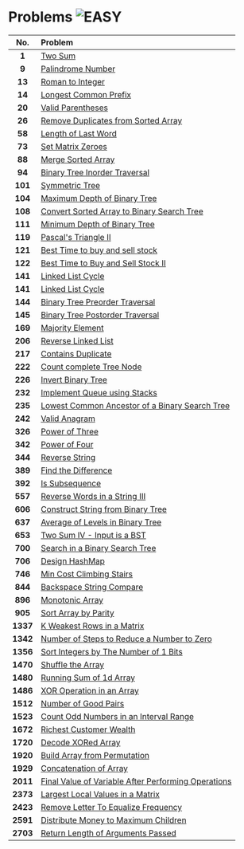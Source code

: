 # Problems ![EASY](https://img.shields.io/badge/-EASY-40c040?style=for-the-badge&logo=LeetCode&logoColor=white)

| **No.**  | **Problem**                                                                                                                     |
| :------: | :------------------------------------------------------------------------------------------------------------------------------ |
|  **1**   | [Two Sum](1.%20Two%20Sum/)                                                                                                      |
|  **9**   | [Palindrome Number](9.%20Palindrome%20Number/)                                                                                  |
|  **13**  | [Roman to Integer](13.%20Roman%20to%20Integer/)                                                                                 |
|  **14**  | [Longest Common Prefix](14.%20Longest%20Common%20Prefix/)                                                                       |
|  **20**  | [Valid Parentheses](20.%20Valid%20Parentheses/)                                                                                 |
|  **26**  | [Remove Duplicates from Sorted Array](26.%20Remove%20Duplicates%20from%20Sorted%20Array/)                                       |
|  **58**  | [Length of Last Word](58.%20Length%20of%20Last%20Word/)                                                                         |
|  **73**  | [Set Matrix Zeroes](73.%20Set%20Matrix%20Zeroes/)                                                                               |
|  **88**  | [Merge Sorted Array](88.%20Merge%20Sorted%20Array/)                                                                             |
|  **94**  | [Binary Tree Inorder Traversal](94.%20Binary%20Tree%20Inorder%20Traversal/)                                                     |
| **101**  | [Symmetric Tree](101.%20Symmetric%20Tree/)                                                                                      |
| **104**  | [Maximum Depth of Binary Tree](104.%20Maximum%20Depth%20of%20Binary%20Tree/)                                                    |
| **108**  | [Convert Sorted Array to Binary Search Tree](108.%20Convert%20Sorted%20Array%20to%20Binary%20Search%20Tree/)                    |
| **111**  | [Minimum Depth of Binary Tree](111.%20Minimum%20Depth%20of%20Binary%20Tree/)                                                    |
| **119**  | [Pascal's Triangle II](119.%20Pascal's%20Triangle%20II/)                                                                        |
| **121**  | [Best Time to buy and sell stock](121.%20Best%20Time%20to%20buy%20and%20sell%20stock/)                                          |
| **122**  | [Best Time to Buy and Sell Stock II](122.%20Best%20Time%20to%20Buy%20and%20Sell%20Stock%20II/)                                  |
| **141**  | [Linked List Cycle](141.%20Linked%20List%20Cycle/)                                                                              |
| **141**  | [Linked List Cycle](141.Linked%20List%20Cycle/)                                                                                 |
| **144**  | [Binary Tree Preorder Traversal](144.%20Binary%20Tree%20Preorder%20Traversal/)                                                  |
| **145**  | [Binary Tree Postorder Traversal](145.%20Binary%20Tree%20Postorder%20Traversal/)                                                |
| **169**  | [Majority Element](169.%20Majority%20Element/)                                                                                  |
| **206**  | [Reverse Linked List](206.%20Reverse%20Linked%20List/)                                                                          |
| **217**  | [Contains Duplicate](217.%20Contains%20Duplicate/)                                                                              |
| **222**  | [Count complete Tree Node](222.%20Count%20complete%20Tree%20Node/)                                                              |
| **226**  | [Invert Binary Tree](226.%20Invert%20Binary%20Tree/)                                                                            |
| **232**  | [Implement Queue using Stacks](232.%20Implement%20Queue%20using%20Stacks/)                                                      |
| **235**  | [Lowest Common Ancestor of a Binary Search Tree](235.%20Lowest%20Common%20Ancestor%20of%20a%20Binary%20Search%20Tree/)          |
| **242**  | [Valid Anagram](242.%20Valid%20Anagram/)                                                                                        |
| **326**  | [Power of Three](326.%20Power%20of%20Three/)                                                                                    |
| **342**  | [Power of Four](342.%20Power%20of%20Four/)                                                                                      |
| **344**  | [Reverse String](344.%20Reverse%20String/)                                                                                      |
| **389**  | [Find the Difference](389.%20Find%20the%20Difference/)                                                                          |
| **392**  | [Is Subsequence](392.%20Is%20Subsequence/)                                                                                      |
| **557**  | [Reverse Words in a String III](557.%20Reverse%20Words%20in%20a%20String%20III/)                                                |
| **606**  | [Construct String from Binary Tree](606.%20Construct%20String%20from%20Binary%20Tree/)                                          |
| **637**  | [Average of Levels in Binary Tree](637.%20Average%20of%20Levels%20in%20Binary%20Tree/)                                          |
| **653**  | [Two Sum IV - Input is a BST](653.%20Two%20Sum%20IV%20-%20Input%20is%20a%20BST/)                                                |
| **700**  | [Search in a Binary Search Tree](700.%20Search%20in%20a%20Binary%20Search%20Tree/)                                              |
| **706**  | [Design HashMap](706.%20Design%20HashMap/)                                                                                      |
| **746**  | [Min Cost Climbing Stairs](746.Min%20Cost%20Climbing%20Stairs/)                                                                 |
| **844**  | [Backspace String Compare](844.%20Backspace%20String%20Compare/)                                                                |
| **896**  | [Monotonic Array](896.%20Monotonic%20Array/)                                                                                    |
| **905**  | [Sort Array by Parity](905.%20Sort%20Array%20by%20Parity/)                                                                      |
| **1337** | [K Weakest Rows in a Matrix](1337.%20K%20Weakest%20Rows%20in%20a%20Matrix/)                                                     |
| **1342** | [Number of Steps to Reduce a Number to Zero](1342.%20Number%20of%20Steps%20to%20Reduce%20a%20Number%20to%20Zero/)               |
| **1356** | [Sort Integers by The Number of 1 Bits](1356.%20Sort%20Integers%20by%20The%20Number%20of%201%20Bits/)                           |
| **1470** | [Shuffle the Array](1470.%20Shuffle%20the%20Array/)                                                                             |
| **1480** | [Running Sum of 1d Array](1480.%20Running%20Sum%20of%201d%20Array/)                                                             |
| **1486** | [XOR Operation in an Array](1486.%20XOR%20Operation%20in%20an%20Array/)                                                         |
| **1512** | [Number of Good Pairs](1512.%20Number%20of%20Good%20Pairs/)                                                                     |
| **1523** | [Count Odd Numbers in an Interval Range](1523.%20Count%20Odd%20Numbers%20in%20an%20Interval%20Range/)                           |
| **1672** | [Richest Customer Wealth](1672.%20Richest%20Customer%20Wealth/)                                                                 |
| **1720** | [Decode XORed Array](1720.%20Decode%20XORed%20Array/)                                                                           |
| **1920** | [Build Array from Permutation](1920.%20Build%20Array%20from%20Permutation/)                                                     |
| **1929** | [Concatenation of Array](1929.%20Concatenation%20of%20Array/)                                                                   |
| **2011** | [Final Value of Variable After Performing Operations](2011.%20Final%20Value%20of%20Variable%20After%20Performing%20Operations/) |
| **2373** | [Largest Local Values in a Matrix](2373.%20Largest%20Local%20Values%20in%20a%20Matrix/)                                         |
| **2423** | [Remove Letter To Equalize Frequency](2423.%20Remove%20Letter%20To%20Equalize%20Frequency/)                                     |
| **2591** | [Distribute Money to Maximum Children](2591.%20Distribute%20Money%20to%20Maximum%20Children/)                                   |
| **2703** | [Return Length of Arguments Passed](2703.%20Return%20Length%20of%20Arguments%20Passed/)                                         |
